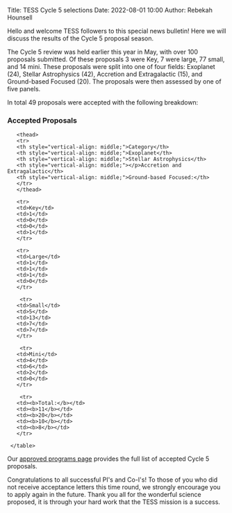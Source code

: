 Title: TESS Cycle 5 selections
Date: 2022-08-01 10:00
Author: Rebekah Hounsell

Hello and welcome TESS followers to this special news bulletin! Here we will discuss the results of the Cycle 5 proposal season.

The Cycle 5 review was held earlier this year in May, with over 100 proposals submitted. Of these proposals 3 were Key, 7 were large, 77 small, and 14 mini. These proposals were split into one of four fields: Exoplanet (24), Stellar Astrophysics (42), Accretion and Extragalactic (15), and Ground-based Focused (20). The proposals were then assessed by one of five panels.

In total 49 proposals were accepted with the following breakdown:

<div class="panel panel-primary">
  <div class="panel-heading">
    <h3 class="panel-title">Accepted Proposals</h3>
  </div>

<table class="table table-striped table-hover" style="font-size: 0.77em;">
       <col style="width:20%">
       <col style="width:20%">
       <col style="width:20%">
       <col style="width:20%">

       <thead>
       <tr>
       <th style="vertical-align: middle;">Category</th>
       <th style="vertical-align: middle;">Exoplanet</th>
       <th style="vertical-align: middle;">Stellar Astrophysics</th>
       <th style="vertical-align: middle;"></p>Accretion and Extragalactic</th>
       <th style="vertical-align: middle;">Ground-based Focused:</th>
       </tr>
       </thead>

       <tr>  
       <td>Key</td>
       <td>1</td> 
       <td>0</td>
       <td>0</td>
       <td>1</td>
       </tr>

       <tr>  
       <td>Large</td>
       <td>1</td> 
       <td>1</td>
       <td>1</td>
       <td>0</td>
       </tr>
       
        <tr>  
       <td>Small</td>
       <td>5</td> 
       <td>13</td>
       <td>7</td>
       <td>7</td>
       </tr>
       
        <tr>  
       <td>Mini</td>
       <td>4</td> 
       <td>6</td>
       <td>2</td>
       <td>0</td>
       </tr>
       
        <tr>  
       <td><b>Total:</b></td>
       <td><b>11</b></td> 
       <td><b>20</b></td>
       <td><b>10</b></td>
       <td><b>8</b></td>
       </tr>
       
     </table>
</div>
</div>

Our [approved programs page](https://heasarc.gsfc.nasa.gov/docs/tess/approved-programs.html#cycle-5) provides the full list of accepted Cycle 5 proposals. 

Congratulations to all successful PI's and Co-I's!
To those of you who did not receive acceptance letters this time round, we strongly encourage you to apply again in the future. 
Thank you all for the wonderful science proposed, it is through your hard work that the TESS mission is a success. 


